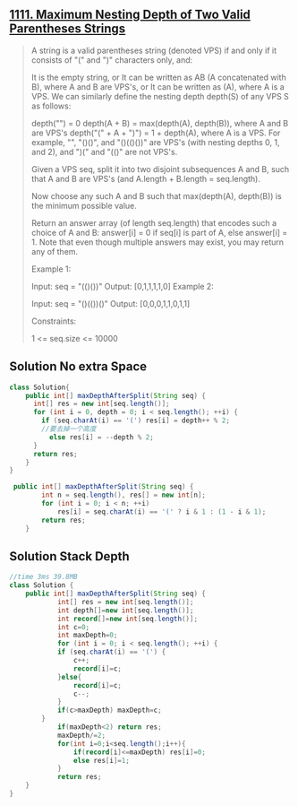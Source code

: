 ## [1111. Maximum Nesting Depth of Two Valid Parentheses Strings](https://leetcode-cn.com/problems/maximum-nesting-depth-of-two-valid-parentheses-strings/)

> A string is a valid parentheses string (denoted VPS) if and only if it consists of "(" and ")" characters only, and:
>
> It is the empty string, or
> It can be written as AB (A concatenated with B), where A and B are VPS's, or
> It can be written as (A), where A is a VPS.
> We can similarly define the nesting depth depth(S) of any VPS S as follows:
>
> depth("") = 0
> depth(A + B) = max(depth(A), depth(B)), where A and B are VPS's
> depth("(" + A + ")") = 1 + depth(A), where A is a VPS.
> For example,  "", "()()", and "()(()())" are VPS's (with nesting depths 0, 1, and 2), and ")(" and "(()" are not VPS's.
>
>  
>
> Given a VPS seq, split it into two disjoint subsequences A and B, such that A and B are VPS's (and A.length + B.length = seq.length).
>
> Now choose any such A and B such that max(depth(A), depth(B)) is the minimum possible value.
>
> Return an answer array (of length seq.length) that encodes such a choice of A and B:  answer[i] = 0 if seq[i] is part of A, else answer[i] = 1.  Note that even though multiple answers may exist, you may return any of them.
>
>  
>
> Example 1:
>
> Input: seq = "(()())"
> Output: [0,1,1,1,1,0]
> Example 2:
>
> Input: seq = "()(())()"
> Output: [0,0,0,1,1,0,1,1]
>
>
> Constraints:
>
> 1 <= seq.size <= 10000

## Solution  No extra Space

```java
class Solution{
    public int[] maxDepthAfterSplit(String seq) {
      int[] res = new int[seq.length()];
      for (int i = 0, depth = 0; i < seq.length(); ++i) {
        if (seq.charAt(i) == '(') res[i] = depth++ % 2;
        //要去掉一个高度
          else res[i] = --depth % 2;
      }
      return res;
    }
}
```

```java
 public int[] maxDepthAfterSplit(String seq) {
        int n = seq.length(), res[] = new int[n];
        for (int i = 0; i < n; ++i)
            res[i] = seq.charAt(i) == '(' ? i & 1 : (1 - i & 1);
        return res;
    }
```



## Solution Stack Depth

```java
//time 3ms 39.8MB
class Solution {
    public int[] maxDepthAfterSplit(String seq) {
            int[] res = new int[seq.length()];
            int depth[]=new int[seq.length()];
            int record[]=new int[seq.length()];
            int c=0;
            int maxDepth=0;
            for (int i = 0; i < seq.length(); ++i) {
            if (seq.charAt(i) == '(') {
                c++;
                record[i]=c;
            }else{
                record[i]=c;
                c--;
            }
            if(c>maxDepth) maxDepth=c;
        }	
        	if(maxDepth<2) return res;
            maxDepth/=2;
            for(int i=0;i<seq.length();i++){
                if(record[i]<=maxDepth) res[i]=0;
                else res[i]=1;
            }
            return res;
    }
}
```

